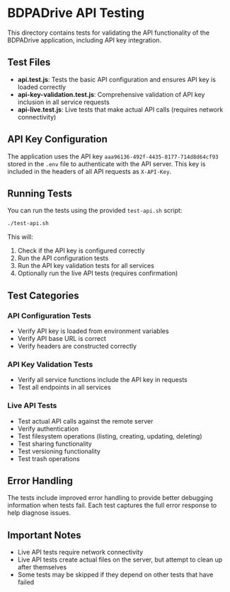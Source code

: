 # BDPADrive API Testing

This directory contains tests for validating the API functionality of the BDPADrive application, including API key integration.

## Test Files

- **api.test.js**: Tests the basic API configuration and ensures API key is loaded correctly
- **api-key-validation.test.js**: Comprehensive validation of API key inclusion in all service requests
- **api-live.test.js**: Live tests that make actual API calls (requires network connectivity)

## API Key Configuration

The application uses the API key `aaa96136-492f-4435-8177-714d8d64cf93` stored in the `.env` file to authenticate with the API server. This key is included in the headers of all API requests as `X-API-Key`.

## Running Tests

You can run the tests using the provided `test-api.sh` script:

```bash
./test-api.sh
```

This will:
1. Check if the API key is configured correctly
2. Run the API configuration tests
3. Run the API key validation tests for all services
4. Optionally run the live API tests (requires confirmation)

## Test Categories

### API Configuration Tests
- Verify API key is loaded from environment variables
- Verify API base URL is correct
- Verify headers are constructed correctly

### API Key Validation Tests
- Verify all service functions include the API key in requests
- Test all endpoints in all services

### Live API Tests
- Test actual API calls against the remote server
- Verify authentication
- Test filesystem operations (listing, creating, updating, deleting)
- Test sharing functionality
- Test versioning functionality
- Test trash operations

## Error Handling

The tests include improved error handling to provide better debugging information when tests fail. Each test captures the full error response to help diagnose issues.

## Important Notes

- Live API tests require network connectivity
- Live API tests create actual files on the server, but attempt to clean up after themselves
- Some tests may be skipped if they depend on other tests that have failed
